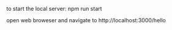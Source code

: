 to start the local server:
npm run start

open web broweser and navigate to http://localhost:3000/hello
